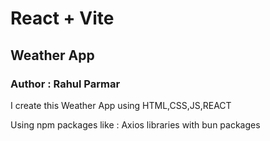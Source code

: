 # React + Vite

<h2>Weather App</h2>
<h3>Author : Rahul Parmar</h3>
<p>I create this Weather App using HTML,CSS,JS,REACT</p>
<P>Using npm packages like : Axios libraries with bun packages</P>
